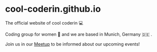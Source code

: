 # cool-coderin.github.io
The official website of cool coderin :computer:

Coding group for women :woman: and we are based in Munich, Germany :de: .

Join us in our <a href="https://www.meetup.com/fr-FR/Cool-Coderin/">Meetup</a> to be informed about our upcoming events!
